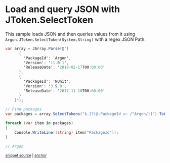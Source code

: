 # Load and query JSON with JToken.SelectToken

This sample loads JSON and then queries values from it using `Argon.JToken.SelectToken(System.String)` with a regex JSON Path.

<!-- snippet: RegexQuery -->
<a id='snippet-regexquery'></a>
```cs
var array = JArray.Parse(@"[
      {
        'PackageId': 'Argon',
        'Version': '11.0.1',
        'ReleaseDate': '2018-02-17T00:00:00'
      },
      {
        'PackageId': 'NUnit',
        'Version': '3.9.0',
        'ReleaseDate': '2017-11-10T00:00:00'
      }
    ]");

// Find packages
var packages = array.SelectTokens("$.[?(@.PackageId =~ /^Argon/)]").ToList();

foreach (var item in packages)
{
    Console.WriteLine((string) item["PackageId"]);
}

// Argon
```
<sup><a href='/src/ArgonTests/Documentation/Samples/JsonPath/RegexQuery.cs#L10-L35' title='Snippet source file'>snippet source</a> | <a href='#snippet-regexquery' title='Start of snippet'>anchor</a></sup>
<!-- endSnippet -->
